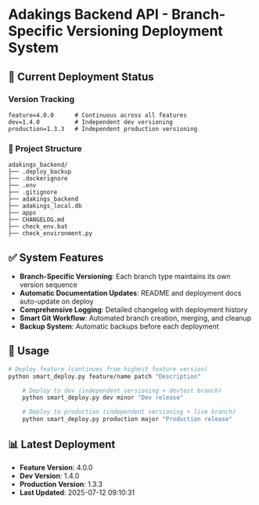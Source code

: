 # Adakings Backend API - Branch-Specific Versioning Deployment System

## 🎯 Current Deployment Status

### Version Tracking
```
feature=4.0.0      # Continuous across all features
dev=1.4.0          # Independent dev versioning
production=1.3.3   # Independent production versioning
```

### 📁 Project Structure
```
adakings_backend/
├── .deploy_backup
├── .dockerignore
├── .env
├── .gitignore
├── adakings_backend
├── adakings_local.db
├── apps
├── CHANGELOG.md
├── check_env.bat
├── check_environment.py
```

## ✅ System Features

- **Branch-Specific Versioning**: Each branch type maintains its own version sequence
- **Automatic Documentation Updates**: README and deployment docs auto-update on deploy
- **Comprehensive Logging**: Detailed changelog with deployment history
- **Smart Git Workflow**: Automated branch creation, merging, and cleanup
- **Backup System**: Automatic backups before each deployment

## 🚀 Usage

```bash
# Deploy feature (continues from highest feature version)
python smart_deploy.py feature/name patch "Description"

    # Deploy to dev (independent versioning + devtest branch)
    python smart_deploy.py dev minor "Dev release"

    # Deploy to production (independent versioning + live branch)
    python smart_deploy.py production major "Production release"
```

## 📊 Latest Deployment
- **Feature Version**: 4.0.0
- **Dev Version**: 1.4.0
- **Production Version**: 1.3.3
- **Last Updated**: 2025-07-12 09:10:31
